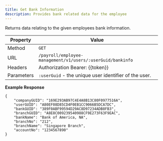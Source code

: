```yaml
---
title: Get Bank Information
description: Provides bank related data for the employee
---
```

Returns data relating to the given employees bank information.

| Property | Value |
| ----------- | ----------- |
| Method | `GET` |
| URL | `/payroll/employee-management/v1/users/:userGuid/bankinfo` |
| Headers | Authorization Bearer: {{token}} |
| Parameters | `:userGuid` - the unique user identifier of the user. |

**Example Response**

```
{
    "companyGUID": "169E293AB97C4E4A8B13C80F0977516A",
    "userGUID": "A80EF08D85CD4F0EB1CC9066B5DCA7DC",
    "bankGUID": "389F0ABF99594D29AC8D97234ADB8FB3",
    "branchGUID": "A8E8C009239540988CF9E273F63F9EAC",
    "bankName": "Bank of America, NA",
    "branchNo": "212",
    "branchName": "Singapore Branch",
    "accountNo": "1234567890"
}                   
```
